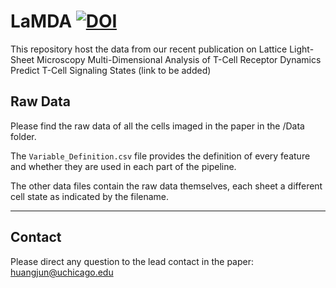 # LaMDA  [![DOI](https://zenodo.org/badge/253896014.svg)](https://zenodo.org/badge/latestdoi/253896014)
This repository host the data from our recent publication on Lattice Light-Sheet Microscopy Multi-Dimensional Analysis of T-Cell Receptor Dynamics Predict T-Cell Signaling States (link to be added)

## Raw Data
Please find the raw data of all the cells imaged in the paper in the /Data folder. 

The `Variable_Definition.csv` file provides the definition of every feature and whether they are used in each part of the pipeline.

The other data files contain the raw data themselves, each sheet a different cell state as indicated by the filename.

-------------------
## Contact
Please direct any question to the lead contact in the paper: huangjun@uchicago.edu
